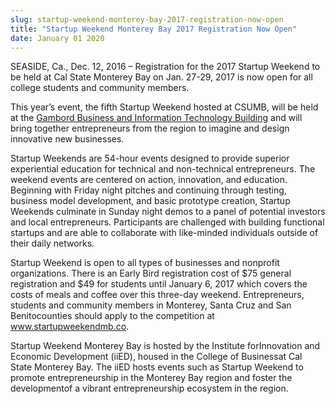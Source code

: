 ```yaml
---
slug: startup-weekend-monterey-bay-2017-registration-now-open
title: "Startup Weekend Monterey Bay 2017 Registration Now Open"
date: January 01 2020
---
```


<p>SEASIDE, Ca., Dec. 12, 2016 – Registration for the 2017 Startup Weekend to be held at Cal State Monterey Bay on Jan. 27-29, 2017 is now open for all college students and community members. </p><p>This year’s event, the fifth Startup Weekend hosted at CSUMB, will be held at the <a href="https://csumb.edu/directory/buildings/business&#45;information&#45;technology">Gambord Business and Information Technology Building</a> and will bring together entrepreneurs from the region to imagine and design innovative new businesses.
</p><p>Startup Weekends are 54&#45;hour events designed to provide superior experiential education for technical and non&#45;technical entrepreneurs. The weekend events are centered on action, innovation, and education. Beginning with Friday night pitches and continuing through testing, business model development, and basic prototype creation, Startup Weekends culminate in Sunday night demos to a panel of potential investors and local entrepreneurs. Participants are challenged with building functional startups and are able to collaborate with like&#45;minded individuals outside of their daily networks.
</p><p>Startup Weekend is open to all types of businesses and nonprofit organizations. There is an Early Bird registration cost of $75 general registration and $49 for students until January 6, 2017 which covers the costs of meals and coffee over this three&#45;day weekend. Entrepreneurs, students and community members in Monterey, Santa Cruz and San Benitocounties should apply to the competition at <a href="http://www.startupweekendmb.co">www.startupweekendmb.co</a>.
</p><p>Startup Weekend Monterey Bay is hosted by the Institute forInnovation and Economic Development &#40;iiED&#41;, housed in the College of Businessat Cal State Monterey Bay. The iiED hosts events such as Startup Weekend to promote entrepreneurship in the Monterey Bay region and foster the developmentof a vibrant entrepreneurship ecosystem in the region.
</p>
